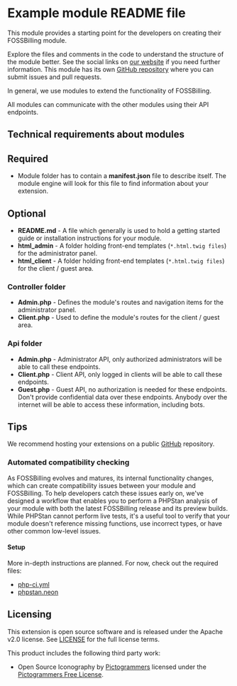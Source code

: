 # Example module README file

This module provides a starting point for the developers on creating their FOSSBilling module.

Explore the files and comments in the code to understand the structure of the module better. See the social links on [our website](https://fossbilling.org) if you need further information. This module has its own [GitHub repository](https://github.com/FOSSBilling/example-module) where you can submit issues and pull requests.

In general, we use modules to extend the functionality of FOSSBilling.

All modules can communicate with the other modules using their API endpoints.

## Technical requirements about modules

## Required

* Module folder has to contain a **manifest.json** file to describe itself. The module engine will look for this file to find information about your extension.

## Optional

* **README.md** - A file which generally is used to hold a getting started guide or installation instructions for your module.
* **html_admin** - A folder holding front-end templates (`*.html.twig files`) for the administrator panel.
* **html_client** - A folder holding front-end templates (`*.html.twig files`) for the client / guest area.

### Controller folder

* **Admin.php** - Defines the module's routes and navigation items for the administrator panel.
* **Client.php** - Used to define the module's routes for the client / guest area.

### Api folder

* **Admin.php** - Administrator API, only authorized administrators will be able to call these endpoints.
* **Client.php** - Client API, only logged in clients will be able to call these endpoints.
* **Guest.php** - Guest API, no authorization is needed for these endpoints. Don't provide confidential data over these endpoints. Anybody over the internet will be able to access these information, including bots.

## Tips

We recommend hosting your extensions on a public [GitHub](https://github.com) repository.

### Automated compatibility checking

As FOSSBilling evolves and matures, its internal functionality changes, which can create compatibility issues between your module and FOSSBilling.
To help developers catch these issues early on, we've designed a workflow that enables you to perform a PHPStan analysis of your module with both the latest FOSSBilling release and its preview builds.
While PHPStan cannot perform live tests, it's a useful tool to verify that your module doesn't reference missing functions, use incorrect types, or have other common low-level issues.

#### Setup

More in-depth instructions are planned. For now, check out the required files:

* [php-ci.yml](https://github.com/FOSSBilling/example-module/blob/main/.github/workflows/php-ci.yml)
* [phpstan.neon](https://github.com/FOSSBilling/example-module/blob/main/phpstan.neon)

## Licensing
This extension is open source software and is released under the Apache v2.0 license. See [LICENSE](LICENSE) for the full license terms.

This product includes the following third party work:
* Open Source Iconography by [Pictogrammers](https://pictogrammers.com/) licensed under the [Pictogrammers Free License](https://pictogrammers.com/docs/general/license/).
